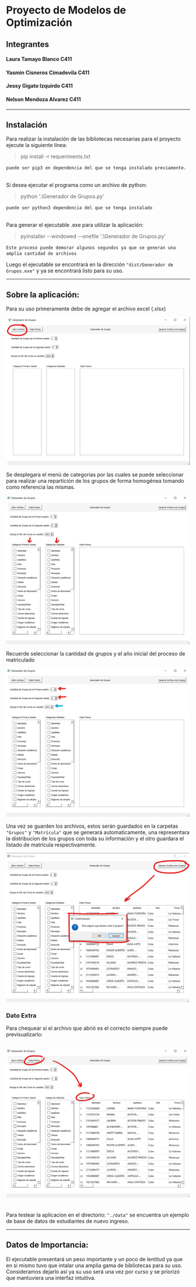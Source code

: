 # Proyecto de Modelos de Optimización

## Integrantes

#### Laura Tamayo Blanco C411
#### Yasmin Cisneros Cimadevila C411
#### Jessy Gigato Izquirdo C411
#### Nelson Mendoza Alvarez C411

---

## Instalación
Para realizar la instalación de las bibliotecas necesarias para el proyecto ejecute la siguiente línea:

> pip install -r requeriments.txt

    puede ser pip3 en dependencia del que se tenga instalado previamente.
\
Si desea ejecutar el programa como un archivo de python:
> python '.\Generador de Grupos.py'     

    puede ser python3 dependencia del que se tenga instalado

\
Para generar el ejecutable .exe para utilizar la aplicación:

> pyinstaller --windowed --onefile '.\Generador de Grupos.py'


    Este proceso puede demorar algunos segundos ya que se generan una amplia cantidad de archivos

Luego el ejecutable se encontrará en la dirección `"dist/Generador de Grupos.exe"` y ya se encontrará listo para su uso.

---

## Sobre la aplicación:

Para su uso primeramente debe de agregar el archivo excel (.xlsx)  

![](media/1.png)

Se desplegara el menú de categorias por las cuales se puede seleccionar para realizar una repartición de los grupos de forma homogénea tomando como referencia las mismas.

![](media/3.png)

Recuerde seleccionar la cantidad de grupos y el año inicial del proceso de matriculado

![](media/2.png)

Una vez se guarden los archivos, estos serán guardados en la carpetas `"Grupos"` y `"Matrícula"` que se generará automaticamente, una representara la distribucion de los grupos con toda su información y el otro guardara el listado de matrícula respectivamente.

![](media/5.png)

### Dato Extra
Para chequear si el archivo que abrió es el correcto siempre puede previsualizarlo:

![](media/4.png)
----
\
Para testear la aplicacion en el directorio: `"./data"` se encuentra un ejemplo de base de datos de estudiantes de nuevo ingreso.

-----

## Datos de Importancia:

El ejecutable presentará un peso importante y un poco de lentitud ya que en si mismo tuvo que intalar una amplia gama de bibliotecas para su uso. Consideramos dejarlo así ya su uso será una vez por curso y se priorizó que mantuviera una interfaz intuitiva.